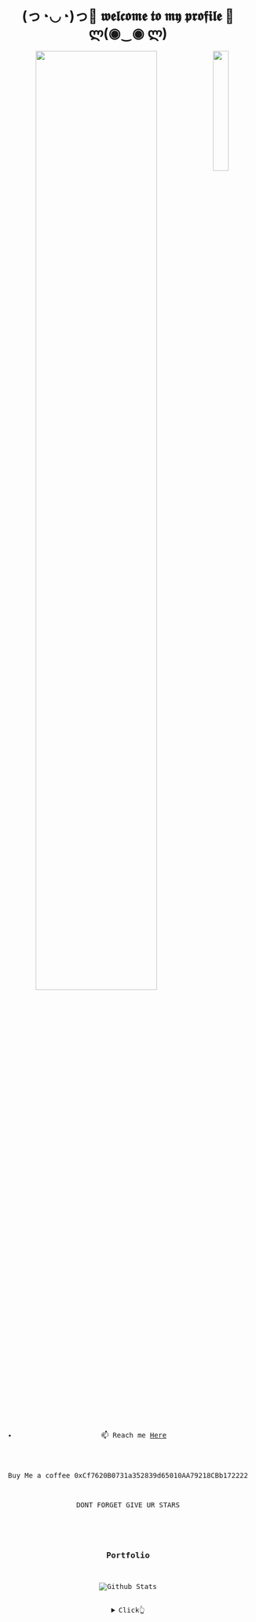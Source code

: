 
<body>
  <center>
<h1 align="center"> (っ◔◡◔)っ💖 𝖜𝖊𝖑𝖈𝖔𝖒𝖊 𝖙𝖔 𝖒𝖞 𝖕𝖗𝖔𝖋𝖎𝖑𝖊  💖ლ(◉‿◉ ლ) </h1>

<div align="center">
<img src="https://static.wikia.nocookie.net/villains/images/d/d9/HimikoTogaSmashTap.png/revision/latest/scale-to-width-down/1000?cb=20200104145751" width="25%" align="right" />
<img src="https://readme-typing-svg.demolab.com?font=Inconsolata&weight=500&size=50&duration=4000&pause=300&color=A7A459&center=true&vCenter=true&multiline=true&repeat=false&random=false&width=1300&height=140&lines=Hello+hello;I'm+Himiko%2C+a+newbie+and+airdrop+hunter+%E2%9C%A9" width="70%" />
<br><br>
<pre>

- 📫 Reach me [Here](https://t.me/Nezuaoi)

Buy Me a coffee 0xCf7620B0731a352839d65010AA79218CBb172222

DONT FORGET GIVE UR STARS
<!---
himiko3939/himiko3939 is a ✨ special ✨ repository because its `README.md` (this file) appears on your GitHub profile.
You can click the Preview link to take a look at your changes.
--->
### Portfolio

![Github Stats](https://github-readme-stats.vercel.app/api?username=himiko3939&bg_color=30,000000,000000,000000,000000,000000,0077be,904e95&title_color=fff&text_color=ff6ec7)

<details>
  <summary>Click👆</summary>
  <pre>
  🤷‍♂️
  </pre>
</details>
